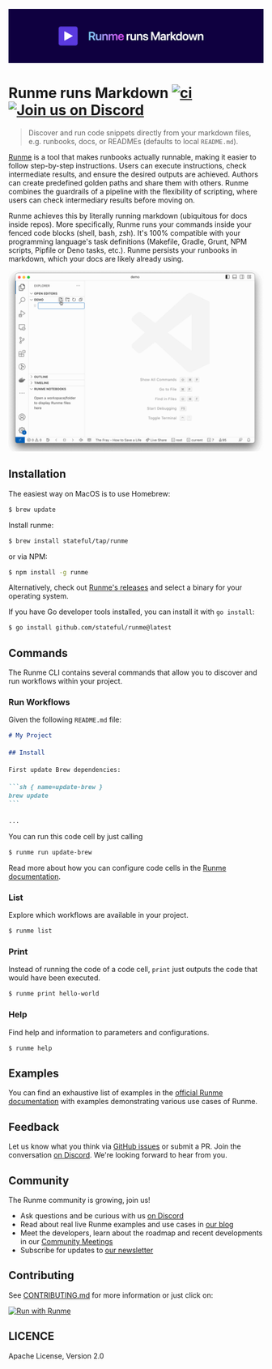 [![Runme](./.github/images/github-header.png)](https://runme.dev)

# Runme runs Markdown [![ci](https://github.com/stateful/runme/actions/workflows/ci.yml/badge.svg)](https://github.com/stateful/runme/actions/workflows/ci.yml) [![Join us on Discord](https://img.shields.io/discord/878764303052865537?color=5b39df&label=Join%20us%20on%20Discord)](https://discord.com/invite/BQm8zRCBUY)

> Discover and run code snippets directly from your markdown files, e.g. runbooks, docs, or READMEs (defaults to local `README.md`).

[Runme](https://runme.dev) is a tool that makes runbooks actually runnable, making it easier to follow step-by-step instructions. Users can execute instructions, check intermediate results, and ensure the desired outputs are achieved. Authors can create predefined golden paths and share them with others. Runme combines the guardrails of a pipeline with the flexibility of scripting, where users can check intermediary results before moving on.

Runme achieves this by literally running markdown (ubiquitous for docs inside repos). More specifically, Runme runs your commands inside your fenced code blocks (shell, bash, zsh). It's 100% compatible with your programming language's task definitions (Makefile, Gradle, Grunt, NPM scripts, Pipfile or Deno tasks, etc.). Runme persists your runbooks in markdown, which your docs are likely already using.

<p align="center">
  <img src="./.github/images/hello-world.gif" />
</p>

## Installation

The easiest way on MacOS is to use Homebrew:

```sh { name=update-brew }
$ brew update
```

Install runme:

```sh { name=install-runme }
$ brew install stateful/tap/runme
```

or via NPM:

```sh { name=install-npm }
$ npm install -g runme
```

Alternatively, check out [Runme's releases](https://github.com/stateful/runme/releases) and select
a binary for your operating system.

If you have Go developer tools installed, you can install it with `go install`:

```sh { name=install-via-go }
$ go install github.com/stateful/runme@latest
```

## Commands

The Runme CLI contains several commands that allow you to discover and run workflows within your project.

### Run Workflows

Given the following `README.md` file:

````md
# My Project

## Install

First update Brew dependencies:

```sh { name=update-brew }
brew update
```

...
`````

You can run this code cell by just calling

```sh
$ runme run update-brew
```

Read more about how you can configure code cells in the [Runme documentation](https://docs.runme.dev/configuration).

### List

Explore which workflows are available in your project.

```sh { name=runme-list closeTerminalOnSuccess=false interactive=false }
$ runme list
```

### Print

Instead of running the code of a code cell, `print` just outputs the code that would have been executed.

```sh { name=runme-print interactive=false }
$ runme print hello-world
```

### Help

Find help and information to parameters and configurations.

```sh { name=runme-help interactive=false }
$ runme help
```

## Examples

You can find an exhaustive list of examples in the [official Runme documentation](https://runme.dev/examples) with examples demonstrating various use cases of Runme.

## Feedback

Let us know what you think via [GitHub issues](https://github.com/stateful/runme/issues/new) or submit a PR. Join the conversation [on Discord](https://discord.gg/runme). We're looking forward to hear from you.

## Community

The Runme community is growing, join us!

- Ask questions and be curious with us [on Discord](https://discord.gg/runme)
- Read about real live Runme examples and use cases in [our blog](https://runme.dev/blog)
- Meet the developers, learn about the roadmap and recent developments in our [Community Meetings](https://runme.dev/events)
- Subscribe for updates to [our newsletter](https://runme.dev/list)

## Contributing

See [CONTRIBUTING.md](./CONTRIBUTING.md) for more information or just click on:

[![Run with Runme](https://badgen.net/badge/Run%20with/Runme/5B3ADF?icon=https://runme.dev/img/logo.svg)](https://runme.dev/api/runme?repository=https%3A%2F%2Fgithub.com%2Fstateful%2Frunme.git&fileToOpen=CONTRIBUTING.md)

## LICENCE

Apache License, Version 2.0

